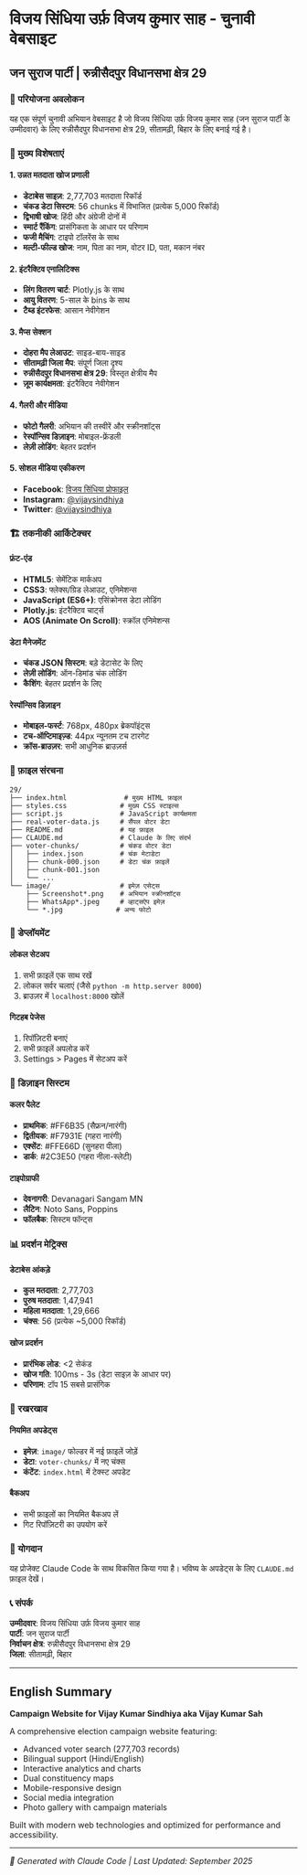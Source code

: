 # विजय सिंधिया उर्फ़ विजय कुमार साह - चुनावी वेबसाइट

## जन सुराज पार्टी | रुन्नीसैदपुर विधानसभा क्षेत्र 29

### 🎯 परियोजना अवलोकन

यह एक संपूर्ण चुनावी अभियान वेबसाइट है जो विजय सिंधिया उर्फ़ विजय कुमार साह (जन सुराज पार्टी के उम्मीदवार) के लिए रुन्नीसैदपुर विधानसभा क्षेत्र 29, सीतामढ़ी, बिहार के लिए बनाई गई है।

### 🌟 मुख्य विशेषताएं

#### 1. **उन्नत मतदाता खोज प्रणाली**

- **डेटाबेस साइज़**: 2,77,703 मतदाता रिकॉर्ड
- **चंकड डेटा सिस्टम**: 56 chunks में विभाजित (प्रत्येक 5,000 रिकॉर्ड)
- **द्विभाषी खोज**: हिंदी और अंग्रेजी दोनों में
- **स्मार्ट रैंकिंग**: प्रासंगिकता के आधार पर परिणाम
- **फजी मैचिंग**: टाइपो टॉलरेंस के साथ
- **मल्टी-फील्ड खोज**: नाम, पिता का नाम, वोटर ID, पता, मकान नंबर

#### 2. **इंटरैक्टिव एनालिटिक्स**

- **लिंग वितरण चार्ट**: Plotly.js के साथ
- **आयु वितरण**: 5-साल के bins के साथ
- **टैब्ड इंटरफेस**: आसान नेवीगेशन

#### 3. **मैप्स सेक्शन**

- **दोहरा मैप लेआउट**: साइड-बाय-साइड
- **सीतामढ़ी जिला मैप**: संपूर्ण जिला दृश्य
- **रुन्नीसैदपुर विधानसभा क्षेत्र 29**: विस्तृत क्षेत्रीय मैप
- **ज़ूम कार्यक्षमता**: इंटरैक्टिव नेवीगेशन

#### 4. **गैलरी और मीडिया**

- **फोटो गैलरी**: अभियान की तस्वीरें और स्क्रीनशॉट्स
- **रेस्पॉन्सिव डिज़ाइन**: मोबाइल-फ्रेंडली
- **लेज़ी लोडिंग**: बेहतर प्रदर्शन

#### 5. **सोशल मीडिया एकीकरण**

- **Facebook**: [विजय सिंधिया प्रोफाइल](https://www.facebook.com/vijay.sindhiya.543)
- **Instagram**: [@vijaysindhiya](https://www.instagram.com/vijaysindhiya)
- **Twitter**: [@vijaysindhiya](https://twitter.com/vijaysindhiya)

### 🏗️ तकनीकी आर्किटेक्चर

#### फ्रंट-एंड

- **HTML5**: सेमेंटिक मार्कअप
- **CSS3**: फ्लेक्स/ग्रिड लेआउट, एनिमेशन्स
- **JavaScript (ES6+)**: एसिंक्रोनस डेटा लोडिंग
- **Plotly.js**: इंटरैक्टिव चार्ट्स
- **AOS (Animate On Scroll)**: स्क्रॉल एनिमेशन्स

#### डेटा मैनेजमेंट

- **चंकड JSON सिस्टम**: बड़े डेटासेट के लिए
- **लेज़ी लोडिंग**: ऑन-डिमांड चंक लोडिंग
- **कैशिंग**: बेहतर प्रदर्शन के लिए

#### रेस्पॉन्सिव डिज़ाइन

- **मोबाइल-फर्स्ट**: 768px, 480px ब्रेकपॉइंट्स
- **टच-ऑप्टिमाइज़्ड**: 44px न्यूनतम टच टारगेट
- **क्रॉस-ब्राउज़र**: सभी आधुनिक ब्राउज़र्स

### 📁 फ़ाइल संरचना

```
29/
├── index.html              # मुख्य HTML फ़ाइल
├── styles.css             # मुख्य CSS स्टाइल्स
├── script.js              # JavaScript कार्यक्षमता
├── real-voter-data.js     # सैंपल वोटर डेटा
├── README.md              # यह फ़ाइल
├── CLAUDE.md              # Claude के लिए संदर्भ
├── voter-chunks/          # चंकड वोटर डेटा
│   ├── index.json         # चंक मेटाडेटा
│   ├── chunk-000.json     # डेटा चंक फ़ाइलें
│   ├── chunk-001.json
│   └── ...
└── image/                 # इमेज़ एसेट्स
    ├── Screenshot*.png    # अभियान स्क्रीनशॉट्स
    ├── WhatsApp*.jpeg     # व्हाट्सऐप इमेज़
    └── *.jpg             # अन्य फोटो
```

### 🚀 डेप्लॉयमेंट

#### लोकल सेटअप

1. सभी फ़ाइलें एक साथ रखें
2. लोकल सर्वर चलाएं (जैसे `python -m http.server 8000`)
3. ब्राउज़र में `localhost:8000` खोलें

#### गिटहब पेजेस

1. रिपॉज़िटरी बनाएं
2. सभी फ़ाइलें अपलोड करें
3. Settings > Pages में सेटअप करें

### 🎨 डिज़ाइन सिस्टम

#### कलर पैलेट

- **प्राथमिक**: #FF6B35 (सैफ्रन/नारंगी)
- **द्वितीयक**: #F7931E (गहरा नारंगी)
- **एक्सेंट**: #FFE66D (सुनहरा पीला)
- **डार्क**: #2C3E50 (गहरा नीला-स्लेटी)

#### टाइपोग्राफी

- **देवनागरी**: Devanagari Sangam MN
- **लैटिन**: Noto Sans, Poppins
- **फॉलबैक**: सिस्टम फॉन्ट्स

### 📊 प्रदर्शन मेट्रिक्स

#### डेटाबेस आंकड़े

- **कुल मतदाता**: 2,77,703
- **पुरुष मतदाता**: 1,47,941
- **महिला मतदाता**: 1,29,666
- **चंक्स**: 56 (प्रत्येक ~5,000 रिकॉर्ड)

#### खोज प्रदर्शन

- **प्रारंभिक लोड**: <2 सेकंड
- **खोज गति**: 100ms - 3s (डेटा साइज़ के आधार पर)
- **परिणाम**: टॉप 15 सबसे प्रासंगिक

### 🔧 रखरखाव

#### नियमित अपडेट्स

- **इमेज़**: `image/` फोल्डर में नई फ़ाइलें जोड़ें
- **डेटा**: `voter-chunks/` में नए चंक्स
- **कंटेंट**: `index.html` में टेक्स्ट अपडेट

#### बैकअप

- सभी फ़ाइलों का नियमित बैकअप लें
- गिट रिपॉज़िटरी का उपयोग करें

### 🤝 योगदान

यह प्रोजेक्ट Claude Code के साथ विकसित किया गया है। भविष्य के अपडेट्स के लिए `CLAUDE.md` फ़ाइल देखें।

### 📞 संपर्क

**उम्मीदवार**: विजय सिंधिया उर्फ़ विजय कुमार साह  
**पार्टी**: जन सुराज पार्टी  
**निर्वाचन क्षेत्र**: रुन्नीसैदपुर विधानसभा क्षेत्र 29  
**जिला**: सीतामढ़ी, बिहार

---

## English Summary

**Campaign Website for Vijay Kumar Sindhiya aka Vijay Kumar Sah**

A comprehensive election campaign website featuring:

- Advanced voter search (277,703 records)
- Bilingual support (Hindi/English)
- Interactive analytics and charts
- Dual constituency maps
- Mobile-responsive design
- Social media integration
- Photo gallery with campaign materials

Built with modern web technologies and optimized for performance and accessibility.

---

_🎯 Generated with Claude Code | Last Updated: September 2025_
